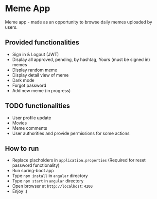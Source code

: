 # Meme App

Meme app - made as an opportunity to browse daily memes uploaded by users.

## Provided functionalities
- Sign in & Logout (JWT)
- Display all approved, pending, by hashtag, Yours (must be signed in) memes
- Display random meme
- Display detail view of meme
- Dark mode
- Forgot password
- Add new meme (in progress)

## TODO functionalities
- User profile update
- Movies
- Meme comments
- User authorities and provide permissions for some actions

## How to run
- Replace placholders in `application.properties` (Required for reset password functionality)
- Run spring-boot app
- Type `npm install` in `angular` directory
- Type `npm start` in `angular` directory
- Open browser at `http://localhost:4200`
- Enjoy :)
